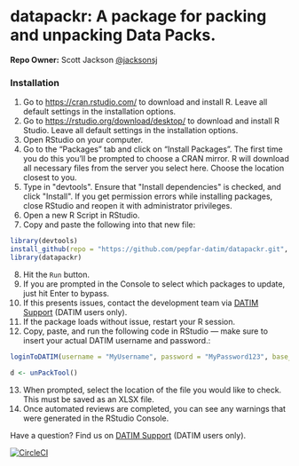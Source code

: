 # datapackr: A package for packing and unpacking Data Packs.

**Repo Owner:** Scott Jackson [@jacksonsj](https://github.com/jacksonsj)

### Installation

1. Go to https://cran.rstudio.com/ to download and install R. Leave all default settings in the installation options.
2. Go to https://rstudio.org/download/desktop/ to download and install R Studio. Leave all default settings in the installation options.
3. Open RStudio on your computer.
4. Go to the “Packages” tab and click on “Install Packages”. The first time you do this you’ll be prompted to choose a CRAN mirror. R will download all necessary files from the server you select here. Choose the location closest to you.
5. Type in "devtools". Ensure that "Install dependencies" is checked, and click "Install". If you get permission errors while installing packages, close RStudio and reopen it with administrator privileges.
6. Open a new R Script in RStudio.
7. Copy and paste the following into that new file:

```R
library(devtools)
install_github(repo = "https://github.com/pepfar-datim/datapackr.git", ref = "master")
library(datapackr)
```

8. Hit the `Run` button.
9. If you are prompted in the Console to select which packages to update, just hit Enter to bypass.
10. If this presents issues, contact the development team via [DATIM Support](https://datim.zendesk.com) (DATIM users only).
11. If the package loads without issue, restart your R session.
12. Copy, paste, and run the following code in RStudio — make sure to insert your actual DATIM username and password.:

```R
loginToDATIM(username = "MyUsername", password = "MyPassword123", base_url = "https://www.datim.org/")

d <- unPackTool()

```

13. When prompted, select the location of the file you would like to check. This must be saved as an XLSX file.
14. Once automated reviews are completed, you can see any warnings that were generated in the RStudio Console.



Have a question? Find us on [DATIM Support](https://datim.zendesk.com) (DATIM users only).

[![CircleCI](https://circleci.com/gh/pepfar-datim/datapackr.svg?style=shield)](https://app.circleci.com/insights/github/pepfar-datim/datapackr/)
